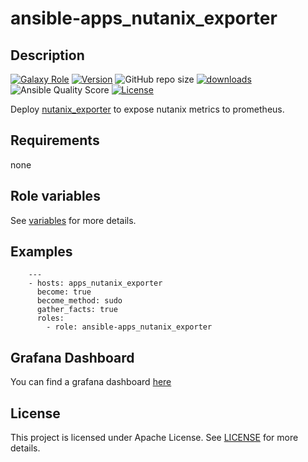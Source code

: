 # ansible-apps_nutanix_exporter

## Description

[![Galaxy Role](https://img.shields.io/badge/galaxy-apps_nutanix_exporter-purple?style=flat)](https://galaxy.ansible.com/lotusnoir/apps_nutanix_exporter)
[![Version](https://img.shields.io/github/release/lotusnoir/ansible-apps_nutanix_exporter.svg)](https://github.com/lotusnoir/ansible-apps_nutanix_exporter/releases/latest)
![GitHub repo size](https://img.shields.io/github/repo-size/lotusnoir/ansible-apps_nutanix_exporter?color=orange&style=flat)
[![downloads](https://img.shields.io/ansible/role/d/52270)](https://galaxy.ansible.com/lotusnoir/apps_nutanix_exporter)
![Ansible Quality Score](https://img.shields.io/ansible/quality/52270)
[![License](https://img.shields.io/badge/license-Apache--2.0-brightgreen?style=flat)](https://opensource.org/licenses/Apache-2.0)

Deploy [nutanix_exporter](https://github.com/JacobCalmes/nutanix-exporter) to expose nutanix metrics to prometheus.

## Requirements

none

## Role variables

See [variables](/defaults/main.yml) for more details.

## Examples

        ---
        - hosts: apps_nutanix_exporter
          become: true
          become_method: sudo
          gather_facts: true
          roles:
            - role: ansible-apps_nutanix_exporter

## Grafana Dashboard

You can find a grafana dashboard [here](https://grafana.com/grafana/dashboards/13572)

## License

This project is licensed under Apache License. See [LICENSE](/LICENSE) for more details.

